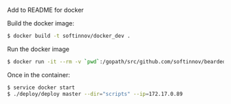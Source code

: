 
Add to README for docker

Build the docker image:
```bash
$ docker build -t softinnov/docker_dev .
```

Run the docker image
```bash
$ docker run -it --rm -v `pwd`:/gopath/src/github.com/softinnov/bearded-basket --privileged -v /root/.ssh:/root/.ssh softinnov/docker_dev
```

Once in the container:
```bash
$ service docker start
$ ./deploy/deploy master --dir="scripts" --ip=172.17.0.89
```
